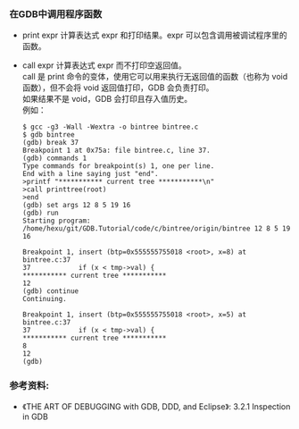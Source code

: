### 在GDB中调用程序函数

- print expr
    计算表达式 expr 和打印结果。expr 可以包含调用被调试程序里的函数。

- call expr
    计算表达式 expr 而不打印空返回值。  
    call 是 print 命令的变体，使用它可以用来执行无返回值的函数（也称为 void 函数），但不会将 void 返回值打印，GDB 会负责打印。  
    如果结果不是 void，GDB 会打印且存入值历史。  
    例如：
    ```
    $ gcc -g3 -Wall -Wextra -o bintree bintree.c
    $ gdb bintree
    (gdb) break 37
    Breakpoint 1 at 0x75a: file bintree.c, line 37.
    (gdb) commands 1
    Type commands for breakpoint(s) 1, one per line.
    End with a line saying just "end".
    >printf "*********** current tree ***********\n"
    >call printtree(root)
    >end
    (gdb) set args 12 8 5 19 16
    (gdb) run
    Starting program: /home/hexu/git/GDB.Tutorial/code/c/bintree/origin/bintree 12 8 5 19 16

    Breakpoint 1, insert (btp=0x555555755018 <root>, x=8) at bintree.c:37
    37            if (x < tmp->val) {
    *********** current tree ***********
    12
    (gdb) continue
    Continuing.
    
    Breakpoint 1, insert (btp=0x555555755018 <root>, x=5) at bintree.c:37
    37            if (x < tmp->val) {
    *********** current tree ***********
    8
    12
    (gdb)
    ```

### 参考资料:
- 《THE ART OF DEBUGGING with GDB, DDD, and Eclipse》: 3.2.1 Inspection in GDB
